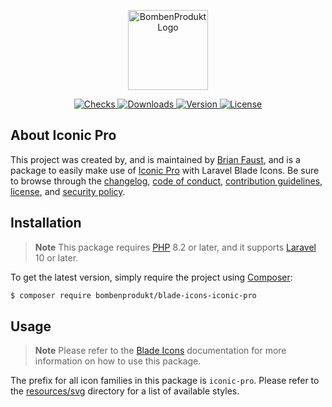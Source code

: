 <p align="center">
    <a href="https://bombenprodukt.com" target="_blank">
        <img src="https://raw.githubusercontent.com/faustbrian/assets/main/logo-text.svg" width="128" alt="BombenProdukt Logo" />
    </a>
</p>

<p align="center">
    <a href="https://github.com/faustbrian/blade-icons-iconic-pro/actions">
        <img src="https://badge.sh/github/check-runs/BombenProdukt/blade-icons-iconic-pro" alt="Checks" />
    </a>
    <a href="https://packagist.org/packages/bombenprodukt/blade-icons-iconic-pro">
        <img src="https://badge.sh/packagist/downloads/BombenProdukt/blade-icons-iconic-pro" alt="Downloads" />
    </a>
    <a href="https://packagist.org/packages/bombenprodukt/blade-icons-iconic-pro">
        <img src="https://badge.sh/packagist/version/BombenProdukt/blade-icons-iconic-pro" alt="Version" />
    </a>
    <a href="https://packagist.org/packages/bombenprodukt/blade-icons-iconic-pro">
        <img src="https://badge.sh/packagist/license/BombenProdukt/blade-icons-iconic-pro" alt="License" />
    </a>
</p>

## About Iconic Pro

This project was created by, and is maintained by [Brian Faust](https://github.com/faustbrian), and is a package to easily make use of [Iconic Pro](https://iconic.app/) with Laravel Blade Icons. Be sure to browse through the [changelog](CHANGELOG.md), [code of conduct](.github/CODE_OF_CONDUCT.md), [contribution guidelines](.github/CONTRIBUTING.md), [license](LICENSE), and [security policy](.github/SECURITY.md).

## Installation

> **Note**
> This package requires [PHP](https://www.php.net/) 8.2 or later, and it supports [Laravel](https://laravel.com/) 10 or later.

To get the latest version, simply require the project using [Composer](https://getcomposer.org/):

```bash
$ composer require bombenprodukt/blade-icons-iconic-pro
```

## Usage

> **Note**
> Please refer to the [Blade Icons](https://github.com/faustbrian/blade-icons) documentation for more information on how to use this package.

The prefix for all icon families in this package is `iconic-pro`. Please refer to the [resources/svg](/resources/svg) directory for a list of available styles.
